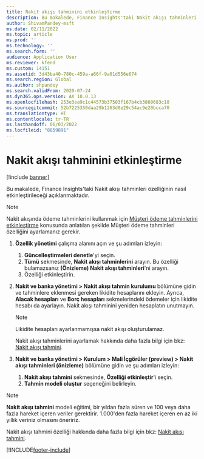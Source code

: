 ```yaml
---
title: Nakit akışı tahminini etkinleştirme
description: Bu makalede, Finance Insights'taki Nakit akışı tahminleri özelliğinin nasıl etkinleştirileceği açıklanmaktadır.
author: ShivamPandey-msft
ms.date: 02/11/2022
ms.topic: article
ms.prod: ''
ms.technology: ''
ms.search.form: ''
audience: Application User
ms.reviewer: kfend
ms.custom: 14151
ms.assetid: 3d43ba40-780c-459a-a66f-9a01d556e674
ms.search.region: Global
ms.author: shpandey
ms.search.validFrom: 2020-07-24
ms.dyn365.ops.version: AX 10.0.13
ms.openlocfilehash: 253e3ea9c1c44573b37503f167b4cb3860683c10
ms.sourcegitcommit: 52b7225350daa29b1263d8e29c54ac9e20bcca70
ms.translationtype: HT
ms.contentlocale: tr-TR
ms.lasthandoff: 06/03/2022
ms.locfileid: "8859891"
---
```

# <a name="enable-cash-flow-forecasting"></a>Nakit akışı tahminini etkinleştirme

[!include [banner](../includes/banner.md)]

Bu makalede, Finance Insights'taki Nakit akışı tahminleri özelliğinin nasıl etkinleştirileceği açıklanmaktadır.

> [!NOTE]
> Nakit akışında ödeme tahminlerini kullanmak için [Müşteri ödeme tahminlerini etkinleştirme](enable-cust-paymnt-prediction.md) konusunda anlatılan şekilde Müşteri ödeme tahminleri özelliğini ayarlamanız gerekir.
  
1. **Özellik yönetimi** çalışma alanını açın ve şu adımları izleyin:

    1. **Güncelleştirmeleri denetle**'yi seçin.
    2. **Tümü** sekmesinde, **Nakit akışı tahminlerini** arayın. Bu özelliği bulamazsanız **(Önizleme) Nakit akışı tahminleri**'ni arayın. 
    3. Özelliği etkinleştirin.

2. **Nakit ve banka yönetimi \> Nakit akışı tahmin kurulumu** bölümüne gidin ve tahminlere eklenmesi gereken likidite hesaplarını ekleyin. Ayrıca, **Alacak hesapları** ve **Borç hesapları** sekmelerindeki ödemeler için likidite hesabı da ayarlayın. Nakit akışı tahminini yeniden hesaplatın unutmayın.

    > [!NOTE]
    > Likidite hesapları ayarlanmamışsa nakit akışı oluşturulamaz.
    >
    > Nakit akışı tahminlerini ayarlamak hakkında daha fazla bilgi için bkz: [Nakit akışı tahmini](../cash-bank-management/cash-flow-forecasting.md).

3. **Nakit ve banka yönetimi \> Kurulum \> Mali İçgörüler (preview) \> Nakit akışı tahminleri (önizleme)** bölümüne gidin ve şu adımları izleyin:

    1. **Nakit akışı tahmini** sekmesinde, **Özelliği etkinleştir**'i seçin.
    2. **Tahmin modeli oluştur** seçeneğini belirleyin.

> [!NOTE]
> **Nakit akışı tahmini** modeli eğitimi, bir yıldan fazla süren ve 100 veya daha fazla hareket içeren veriler gerektirir. 1.000'den fazla hareket içeren en az iki yıllık veriniz olmasını öneririz.

Nakit akışı tahmini özelliği hakkında daha fazla bilgi için bkz: [Nakit akışı tahmini](cash-flow-forecast-intro.md).

[!INCLUDE[footer-include](../../includes/footer-banner.md)]
